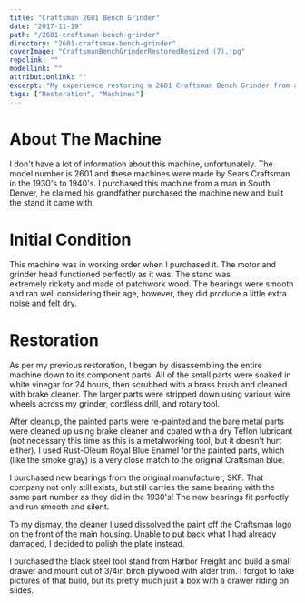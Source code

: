 ```yaml
---
title: "Craftsman 2601 Bench Grinder"
date: "2017-11-19"
path: "/2601-craftsman-bench-grinder"
directory: "2601-craftsman-bench-grinder"
coverImage: "CraftsmanBenchGrinderRestoredResized (7).jpg"
repolink: ""
modellink: ""
attributionlink: ""
excerpt: "My experience restoring a 2601 Craftsman Bench Grinder from a rust pile to fully functional and pretty."
tags: ["Restoration", "Machines"]
---
```


# About The Machine

I don't have a lot of information about this machine, unfortunately. The model number is 2601 and these machines were made by Sears Craftsman in the 1930's to 1940's. I purchased this machine from a man in South Denver, he claimed his grandfather purchased the machine new and built the stand it came with.



# Initial Condition

This machine was in working order when I purchased it. The motor and grinder head functioned perfectly as it was. The stand was extremely rickety and made of patchwork wood. The bearings were smooth and ran well considering their age, however, they did produce a little extra noise and felt dry.



# Restoration

As per my previous restoration, I began by disassembling the entire machine down to its component parts. All of the small parts were soaked in white vinegar for 24 hours, then scrubbed with a brass brush and cleaned with brake cleaner. The larger parts were stripped down using various wire wheels across my grinder, cordless drill, and rotary tool.

After cleanup, the painted parts were re-painted and the bare metal parts were cleaned up using brake cleaner and coated with a dry Teflon lubricant (not necessary this time as this is a metalworking tool, but it doesn't hurt either). I used Rust-Oleum Royal Blue Enamel for the painted parts, which (like the smoke gray) is a very close match to the original Craftsman blue.

I purchased new bearings from the original manufacturer, SKF. That company not only still exists, but still carries the same bearing with the same part number as they did in the 1930's! The new bearings fit perfectly and run smooth and silent.

To my dismay, the cleaner I used dissolved the paint off the Craftsman logo on the front of the main housing. Unable to put back what I had already damaged, I decided to polish the plate instead.

I purchased the black steel tool stand from Harbor Freight and build a small drawer and mount out of 3/4in birch plywood with alder trim. I forgot to take pictures of that build, but its pretty much just a box with a drawer riding on slides.

